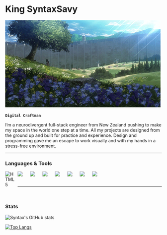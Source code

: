 # King SyntaxSavy 

</span>

<img align="centre" src="attackontitanwallpapergif.gif"/>

**`Digital Craftman`**

I’m a neurodivergent full-stack engineer from New Zealand pushing to make my space in the world one step at a time. All my projects are designed from the ground up and built for practice and experience. Design and programming gave me an escape to work visually and with my hands in a stress-free environment.

---

### Languages & Tools

<img align="left" width="30px" style="padding-right:10px;" src="https://cdn.jsdelivr.net/gh/devicons/devicon@latest/icons/html5/html5-original.svg" alt="HTML5" />
<img align="left" width="30px" style="padding-right:10px;" src="https://cdn.jsdelivr.net/gh/devicons/devicon@latest/icons/css3/css3-original.svg" />
<img align="left" width="30px" style="padding-right:10px;" src="https://cdn.jsdelivr.net/gh/devicons/devicon@latest/icons/javascript/javascript-original.svg" />
<img align="left" width="30px" style="padding-right:10px;" src="https://cdn.jsdelivr.net/gh/devicons/devicon@latest/icons/react/react-original.svg" />
<img align="left" width="30px" style="padding-right:10px;" src="https://cdn.jsdelivr.net/gh/devicons/devicon@latest/icons/vitejs/vitejs-original.svg" />
<img align="left" width="30px" style="padding-right:10px;" src="https://cdn.jsdelivr.net/gh/devicons/devicon@latest/icons/mongodb/mongodb-original.svg" />
<img align="left" width="30px" style="padding-right:10px;" src="https://cdn.jsdelivr.net/gh/devicons/devicon@latest/icons/nodejs/nodejs-original-wordmark.svg" />
<img align="left" width="30px" style="padding-right:10px;" src="https://cdn.jsdelivr.net/gh/devicons/devicon@latest/icons/mysql/mysql-original-wordmark.svg" />
<br/>
<br/>

---

<br/>

### Stats

![Syntax's GitHub stats](https://github-readme-stats.vercel.app/api?username=jackvloglive&show_icons=true&theme=radical)

[![Top Langs](https://github-readme-stats.vercel.app/api/top-langs/?username=jackvloglive&layout=pie)](https://github.com/jackvloglive/github-readme-stats)
